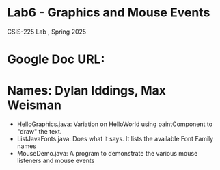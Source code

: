 # Lab6 - Graphics and Mouse Events
CSIS-225 Lab , Spring 2025
# Google Doc URL:

# Names: Dylan Iddings, Max Weisman

- HelloGraphics.java: Variation on HelloWorld using paintComponent to "draw" the text.
- ListJavaFonts.java: Does what it says.  It lists the available Font Family names
- MouseDemo.java: A program to demonstrate the various mouse listeners and mouse events



